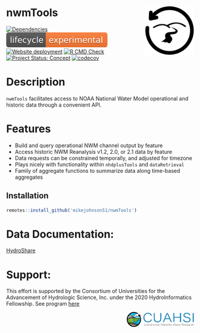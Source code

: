 
<!-- README.md is generated from README.Rmd. Please edit that file -->

# nwmTools <img src="man/figures/logo.png" width=130 height = 130 align="right" />

<!-- badges: start -->

[![Dependencies](https://img.shields.io/badge/dependencies-11/65-red?style=flat)](#)
[![LifeCycle](man/figures/lifecycle/lifecycle-experimental.svg)](https://lifecycle.r-lib.org/articles/stages.html#experimental)
[![Website
deployment](https://github.com/mikejohnson51/nwmTools/actions/workflows/pkgdown.yaml/badge.svg)](https://github.com/mikejohnson51/nwmTools/actions/workflows/pkgdown.yaml)
[![R CMD
Check](https://github.com/mikejohnson51/nwmTools/actions/workflows/R-CMD-check.yaml/badge.svg)](https://github.com/mikejohnson51/nwmTools/actions/workflows/R-CMD-check.yaml)
[![Project Status:
Concept](https://www.repostatus.org/badges/latest/concept.svg)](https://www.repostatus.org/#concept)
[![codecov](https://codecov.io/gh/mikejohnson51/nwmTools/branch/master/graph/badge.svg?token=H5YHXYZ1WH)](https://codecov.io/gh/mikejohnson51/nwmTools)
<!-- badges: end -->

# Description

`nwmTools` facilitates access to NOAA National Water Model operational
and historic data through a convenient API.

# Features

- Build and query operational NWM channel output by feature
- Access historic NWM Reanalysis v1.2, 2.0, or 2.1 data by feature
- Data requests can be constrained temporally, and adjusted for timezone
- Plays nicely with functionality within `nhdplusTools` and
  `dataRetrieval`
- Family of aggregate functions to summarize data along time-based
  aggregates

## Installation

``` r
remotes::install_github('mikejohnson51/nwmTools')
```

# Data Documentation:

[HydroShare](https://www.hydroshare.org/resource/89b0952512dd4b378dc5be8d2093310f/)

# Support:

This effort is supported by the Consortium of Universities for the
Advancement of Hydrologic Science, Inc. under the 2020 HydroInformatics
Fellowship. See program
[here](https://www.cuahsi.org/data-models/hydroinformatics-innovation-fellowship/)

<img src="man/figures/cuahsi-logo.png" width=180 height = 40 align="right" />
